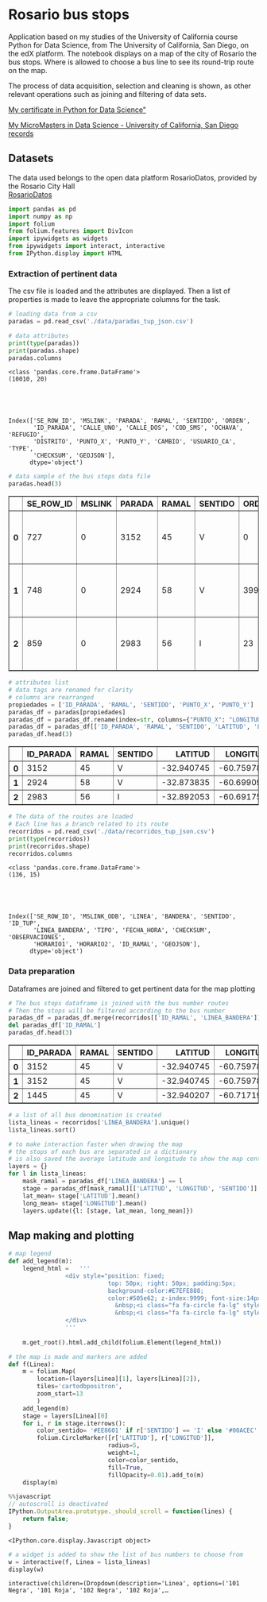 
# Rosario bus stops
<p>
    Application based on my studies of the University of California course Python for Data Science, from The University of California, San Diego, on the edX platform.
    The notebook displays on a map of the city of Rosario the bus stops. Where is allowed to choose a bus line to see its round-trip route on the map.
</p>
<p>
    The process of data acquisition, selection and cleaning is shown, as other relevant operations such as joining and filtering of data sets.
</p>
<p>
    <a href="https://courses.edx.org/certificates/user/77345/course/course-v1:UCSanDiegoX+DSE200x+1T2019">My certificate in Python for Data Science"</a>
</p>
<p>
    <a href="https://credentials.edx.org/records/programs/482dee71e4b94b42a47b3e16bb69e8f2/">My MicroMasters in Data Science - University of California, San Diego records</a>
</p>

## Datasets
The data used belongs to the open data platform RosarioDatos, provided by the Rosario City Hall<br>
<a href=https://datos.rosario.gob.ar>RosarioDatos</a>


```python
import pandas as pd
import numpy as np
import folium
from folium.features import DivIcon
import ipywidgets as widgets
from ipywidgets import interact, interactive
from IPython.display import HTML
```

### Extraction of pertinent data
<p>The csv file is loaded and the attributes are displayed. Then a list of properties is made to leave the appropriate columns for the task.</p>


```python
# loading data from a csv
paradas = pd.read_csv('./data/paradas_tup_json.csv')
```


```python
# data attributes
print(type(paradas))
print(paradas.shape)
paradas.columns
```

    <class 'pandas.core.frame.DataFrame'>
    (10010, 20)





    Index(['SE_ROW_ID', 'MSLINK', 'PARADA', 'RAMAL', 'SENTIDO', 'ORDEN',
           'ID_PARADA', 'CALLE_UNO', 'CALLE_DOS', 'COD_SMS', 'OCHAVA', 'REFUGIO',
           'DISTRITO', 'PUNTO_X', 'PUNTO_Y', 'CAMBIO', 'USUARIO_CA', 'TYPE',
           'CHECKSUM', 'GEOJSON'],
          dtype='object')




```python
# data sample of the bus stops data file
paradas.head(3)
```




<div>
<style scoped>
    .dataframe tbody tr th:only-of-type {
        vertical-align: middle;
    }

    .dataframe tbody tr th {
        vertical-align: top;
    }

    .dataframe thead th {
        text-align: right;
    }
</style>
<table border="1" class="dataframe">
  <thead>
    <tr style="text-align: right;">
      <th></th>
      <th>SE_ROW_ID</th>
      <th>MSLINK</th>
      <th>PARADA</th>
      <th>RAMAL</th>
      <th>SENTIDO</th>
      <th>ORDEN</th>
      <th>ID_PARADA</th>
      <th>CALLE_UNO</th>
      <th>CALLE_DOS</th>
      <th>COD_SMS</th>
      <th>OCHAVA</th>
      <th>REFUGIO</th>
      <th>DISTRITO</th>
      <th>PUNTO_X</th>
      <th>PUNTO_Y</th>
      <th>CAMBIO</th>
      <th>USUARIO_CA</th>
      <th>TYPE</th>
      <th>CHECKSUM</th>
      <th>GEOJSON</th>
    </tr>
  </thead>
  <tbody>
    <tr>
      <th>0</th>
      <td>727</td>
      <td>0</td>
      <td>3152</td>
      <td>45</td>
      <td>V</td>
      <td>0</td>
      <td>3152</td>
      <td>1077</td>
      <td>1930</td>
      <td>9776</td>
      <td>NE</td>
      <td>P</td>
      <td>NOROESTE                                      ...</td>
      <td>-60.759785</td>
      <td>-32.940745</td>
      <td>2014-10-06</td>
      <td>4</td>
      <td>0</td>
      <td>0</td>
      <td>{ "type": "Feature", "properties": { "SE_ROW_I...</td>
    </tr>
    <tr>
      <th>1</th>
      <td>748</td>
      <td>0</td>
      <td>2924</td>
      <td>58</td>
      <td>V</td>
      <td>399</td>
      <td>2924</td>
      <td>12</td>
      <td>1815</td>
      <td>4300</td>
      <td>N</td>
      <td>I</td>
      <td>NORTE                                         ...</td>
      <td>-60.699092</td>
      <td>-32.873835</td>
      <td>2010-11-17</td>
      <td>2</td>
      <td>0</td>
      <td>0</td>
      <td>{ "type": "Feature", "properties": { "SE_ROW_I...</td>
    </tr>
    <tr>
      <th>2</th>
      <td>859</td>
      <td>0</td>
      <td>2983</td>
      <td>56</td>
      <td>I</td>
      <td>23</td>
      <td>2983</td>
      <td>1412</td>
      <td>1474</td>
      <td>9163</td>
      <td>NO</td>
      <td>P</td>
      <td>NORTE                                         ...</td>
      <td>-60.691754</td>
      <td>-32.892053</td>
      <td>2010-11-19</td>
      <td>2</td>
      <td>0</td>
      <td>0</td>
      <td>{ "type": "Feature", "properties": { "SE_ROW_I...</td>
    </tr>
  </tbody>
</table>
</div>




```python
# attributes list
# data tags are renamed for clarity
# columns are rearranged
propiedades = ['ID_PARADA', 'RAMAL', 'SENTIDO', 'PUNTO_X', 'PUNTO_Y']
paradas_df = paradas[propiedades]
paradas_df = paradas_df.rename(index=str, columns={"PUNTO_X": "LONGITUD", "PUNTO_Y": "LATITUD"})
paradas_df = paradas_df[['ID_PARADA', 'RAMAL', 'SENTIDO', 'LATITUD', 'LONGITUD']]
paradas_df.head(3)
```




<div>
<style scoped>
    .dataframe tbody tr th:only-of-type {
        vertical-align: middle;
    }

    .dataframe tbody tr th {
        vertical-align: top;
    }

    .dataframe thead th {
        text-align: right;
    }
</style>
<table border="1" class="dataframe">
  <thead>
    <tr style="text-align: right;">
      <th></th>
      <th>ID_PARADA</th>
      <th>RAMAL</th>
      <th>SENTIDO</th>
      <th>LATITUD</th>
      <th>LONGITUD</th>
    </tr>
  </thead>
  <tbody>
    <tr>
      <th>0</th>
      <td>3152</td>
      <td>45</td>
      <td>V</td>
      <td>-32.940745</td>
      <td>-60.759785</td>
    </tr>
    <tr>
      <th>1</th>
      <td>2924</td>
      <td>58</td>
      <td>V</td>
      <td>-32.873835</td>
      <td>-60.699092</td>
    </tr>
    <tr>
      <th>2</th>
      <td>2983</td>
      <td>56</td>
      <td>I</td>
      <td>-32.892053</td>
      <td>-60.691754</td>
    </tr>
  </tbody>
</table>
</div>




```python
# The data of the routes are loaded
# Each line has a branch related to its route
recorridos = pd.read_csv('./data/recorridos_tup_json.csv')
print(type(recorridos))
print(recorridos.shape)
recorridos.columns
```

    <class 'pandas.core.frame.DataFrame'>
    (136, 15)





    Index(['SE_ROW_ID', 'MSLINK_ODB', 'LINEA', 'BANDERA', 'SENTIDO', 'ID_TUP',
           'LINEA_BANDERA', 'TIPO', 'FECHA_HORA', 'CHECKSUM', 'OBSERVACIONES',
           'HORARIO1', 'HORARIO2', 'ID_RAMAL', 'GEOJSON'],
          dtype='object')



### Data preparation
<p>Dataframes are joined and filtered to get pertinent data for the map plotting</p>


```python
# The bus stops dataframe is joined with the bus number routes
# Then the stops will be filtered according to the bus number
paradas_df = paradas_df.merge(recorridos[['ID_RAMAL', 'LINEA_BANDERA']], left_on= 'RAMAL', right_on= 'ID_RAMAL' )
del paradas_df['ID_RAMAL']
paradas_df.head(3)
```




<div>
<style scoped>
    .dataframe tbody tr th:only-of-type {
        vertical-align: middle;
    }

    .dataframe tbody tr th {
        vertical-align: top;
    }

    .dataframe thead th {
        text-align: right;
    }
</style>
<table border="1" class="dataframe">
  <thead>
    <tr style="text-align: right;">
      <th></th>
      <th>ID_PARADA</th>
      <th>RAMAL</th>
      <th>SENTIDO</th>
      <th>LATITUD</th>
      <th>LONGITUD</th>
      <th>LINEA_BANDERA</th>
    </tr>
  </thead>
  <tbody>
    <tr>
      <th>0</th>
      <td>3152</td>
      <td>45</td>
      <td>V</td>
      <td>-32.940745</td>
      <td>-60.759785</td>
      <td>142 Negra</td>
    </tr>
    <tr>
      <th>1</th>
      <td>3152</td>
      <td>45</td>
      <td>V</td>
      <td>-32.940745</td>
      <td>-60.759785</td>
      <td>142 Negra</td>
    </tr>
    <tr>
      <th>2</th>
      <td>1445</td>
      <td>45</td>
      <td>V</td>
      <td>-32.940207</td>
      <td>-60.717191</td>
      <td>142 Negra</td>
    </tr>
  </tbody>
</table>
</div>




```python
# a list of all bus denomination is created
lista_lineas = recorridos['LINEA_BANDERA'].unique()
lista_lineas.sort()
```


```python
# to make interaction faster when drawing the map
# the stops of each bus are separated in a dictionary 
# is also saved the average latitude and longitude to show the map centered
layers = {}
for l in lista_lineas:
    mask_ramal = paradas_df['LINEA_BANDERA'] == l
    stage = paradas_df[mask_ramal][['LATITUD', 'LONGITUD', 'SENTIDO']]
    lat_mean= stage['LATITUD'].mean()
    long_mean= stage['LONGITUD'].mean()
    layers.update({l: [stage, lat_mean, long_mean]})
```

## Map making and plotting


```python
# map legend
def add_legend(m):
    legend_html =   '''
                <div style="position: fixed; 
                            top: 50px; right: 50px; padding:5px; 
                            background-color:#E7EFE888;
                            color:#505e62; z-index:9999; font-size:14px;">
                              &nbsp;<i class="fa fa-circle fa-lg" style="color:#EE8601"></i> Ida &nbsp; <br>
                              &nbsp;<i class="fa fa-circle fa-lg" style="color:#00ACEC"></i> Vuelta &nbsp; 
                </div>
                ''' 
         
    m.get_root().html.add_child(folium.Element(legend_html))
```


```python
# the map is made and markers are added
def f(Linea):
    m = folium.Map(
        location=(layers[Linea][1], layers[Linea][2]),
        tiles='cartodbpositron',
        zoom_start=13
        )
    add_legend(m)
    stage = layers[Linea][0]
    for i, r in stage.iterrows():
        color_sentido= '#EE8601' if r['SENTIDO'] == 'I' else '#00ACEC'
        folium.CircleMarker([r['LATITUD'], r['LONGITUD']], 
                            radius=5,
                            weight=1,
                            color=color_sentido,
                            fill=True,
                            fillOpacity=0.01).add_to(m)
    display(m)
```


```javascript
%%javascript
// autoscroll is deactivated
IPython.OutputArea.prototype._should_scroll = function(lines) {
    return false;
}
```


    <IPython.core.display.Javascript object>



```python
# a widget is added to show the list of bus numbers to choose from
w = interactive(f, Linea = lista_lineas)
display(w)
```


    interactive(children=(Dropdown(description='Linea', options=('101 Negra', '101 Roja', '102 Negra', '102 Roja',…

